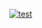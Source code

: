 [![test](https://github.com/s2765982/gha-lab/actions/workflows/test.yaml/badge.svg)](https://github.com/s2765982/gha-lab/actions/workflows/test.yaml)